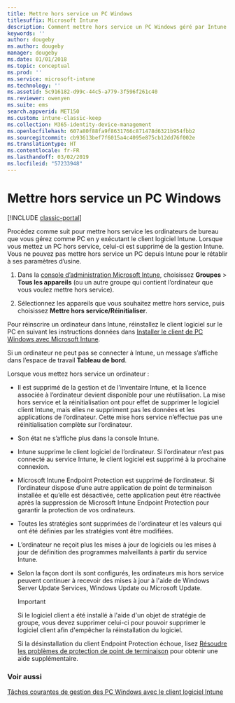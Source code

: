 ```yaml
---
title: Mettre hors service un PC Windows
titlesuffix: Microsoft Intune
description: Comment mettre hors service un PC Windows géré par Intune.
keywords: ''
author: dougeby
ms.author: dougeby
manager: dougeby
ms.date: 01/01/2018
ms.topic: conceptual
ms.prod: ''
ms.service: microsoft-intune
ms.technology: ''
ms.assetid: 5c916182-d99c-44c5-a779-3f596f261c40
ms.reviewer: owenyen
ms.suite: ems
search.appverid: MET150
ms.custom: intune-classic-keep
ms.collection: M365-identity-device-management
ms.openlocfilehash: 607a80f88fa9f8631766c871478d6321b954fbb2
ms.sourcegitcommit: cb93613bef7f6015a4c4095e875cb12dd76f002e
ms.translationtype: HT
ms.contentlocale: fr-FR
ms.lasthandoff: 03/02/2019
ms.locfileid: "57233948"
---
```

# <a name="retire-a-windows-pc"></a>Mettre hors service un PC Windows

[!INCLUDE [classic-portal](includes/classic-portal.md)]

Procédez comme suit pour mettre hors service les ordinateurs de bureau que vous gérez comme PC en y exécutant le client logiciel Intune. Lorsque vous mettez un PC hors service, celui-ci est supprimé de la gestion Intune. Vous ne pouvez pas mettre hors service un PC depuis Intune pour le rétablir à ses paramètres d’usine.

1.  Dans la [console d’administration Microsoft Intune](https://manage.microsoft.com/), choisissez **Groupes** &gt; **Tous les appareils** (ou un autre groupe qui contient l’ordinateur que vous voulez mettre hors service).

2.  Sélectionnez les appareils que vous souhaitez mettre hors service, puis choisissez **Mettre hors service/Réinitialiser**.

Pour réinscrire un ordinateur dans Intune, réinstallez le client logiciel sur le PC en suivant les instructions données dans [Installer le client de PC Windows avec Microsoft Intune](install-the-windows-pc-client-with-microsoft-intune.md).

Si un ordinateur ne peut pas se connecter à Intune, un message s’affiche dans l’espace de travail **Tableau de bord**.

Lorsque vous mettez hors service un ordinateur :

-   Il est supprimé de la gestion et de l’inventaire Intune, et la licence associée à l’ordinateur devient disponible pour une réutilisation. La mise hors service et la réinitialisation ont pour effet de supprimer le logiciel client Intune, mais elles ne suppriment pas les données et les applications de l’ordinateur. Cette mise hors service n’effectue pas une réinitialisation complète sur l’ordinateur.

-   Son état ne s’affiche plus dans la console Intune.

-   Intune supprime le client logiciel de l’ordinateur. Si l’ordinateur n’est pas connecté au service Intune, le client logiciel est supprimé à la prochaine connexion.

-   Microsoft Intune Endpoint Protection est supprimé de l’ordinateur. Si l’ordinateur dispose d’une autre application de point de terminaison installée et qu’elle est désactivée, cette application peut être réactivée après la suppression de Microsoft Intune Endpoint Protection pour garantir la protection de vos ordinateurs.

-   Toutes les stratégies sont supprimées de l'ordinateur et les valeurs qui ont été définies par les stratégies vont être modifiées.

-   L’ordinateur ne reçoit plus les mises à jour de logiciels ou les mises à jour de définition des programmes malveillants à partir du service Intune.

-   Selon la façon dont ils sont configurés, les ordinateurs mis hors service peuvent continuer à recevoir des mises à jour à l'aide de Windows Server Update Services, Windows Update ou Microsoft Update.

    > [!IMPORTANT]
    > Si le logiciel client a été installé à l'aide d'un objet de stratégie de groupe, vous devez supprimer celui-ci pour pouvoir supprimer le logiciel client afin d'empêcher la réinstallation du logiciel.

    Si la désinstallation du client Endpoint Protection échoue, lisez [Résoudre les problèmes de protection de point de terminaison](/intune/troubleshoot-endpoint-protection-in-microsoft-intune) pour obtenir une aide supplémentaire.

### <a name="see-also"></a>Voir aussi

[Tâches courantes de gestion des PC Windows avec le client logiciel Intune](common-windows-pc-management-tasks-with-the-microsoft-intune-computer-client.md)

